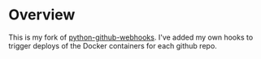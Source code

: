 # Overview

This is my fork of [python-github-webhooks](https://github.com/carlos-jenkins/python-github-webhooks). I've added my own hooks to trigger deploys of the Docker containers for each github repo.